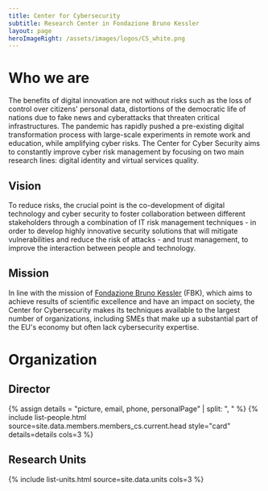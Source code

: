 ```yaml
---
title: Center for Cybersecurity
subtitle: Research Center in Fondazione Bruno Kessler
layout: page
heroImageRight: /assets/images/logos/CS_white.png
---
```


# Who we are
The benefits of digital innovation are not without risks such as the loss of control over citizens' personal data, distortions of the democratic life of nations due to fake news and cyberattacks that threaten critical infrastructures. The pandemic has rapidly pushed a pre-existing digital transformation process with large-scale experiments in remote work and education, while amplifying cyber risks. The Center for Cyber Security aims to constantly improve cyber risk management by focusing on two main research lines: digital identity and virtual services quality.

## Vision
To reduce risks, the crucial point is the co-development of digital technology and cyber security to foster collaboration between different stakeholders through a combination of IT risk management techniques - in order to develop highly innovative security solutions that will mitigate vulnerabilities and reduce the risk of attacks - and trust management, to improve the interaction between people and technology.

## Mission
In line with the mission of [Fondazione Bruno Kessler](https://www.fbk.eu/en) (FBK), which aims to achieve results of scientific excellence and have an impact on society, the Center for Cybersecurity makes its techniques available to the largest number of organizations, including SMEs that make up a substantial part of the EU's economy but often lack cybersecurity expertise.

# Organization
## Director
{% assign details = "picture, email, phone, personalPage" | split: ", " %}
{% include list-people.html source=site.data.members.members_cs.current.head style="card" details=details cols=3 %}

## Research Units
{% include list-units.html source=site.data.units cols=3 %}